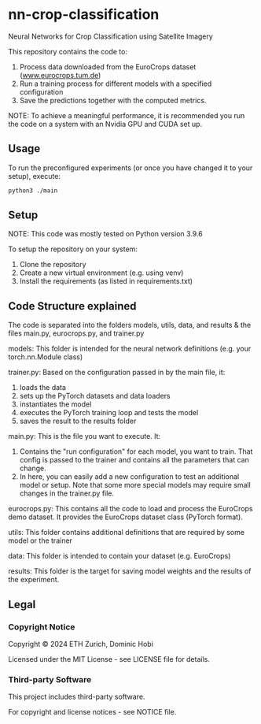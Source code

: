 # nn-crop-classification
Neural Networks for Crop Classification using Satellite Imagery

This repository contains the code to:

1. Process data downloaded from the EuroCrops dataset (www.eurocrops.tum.de)
2. Run a training process for different models with a specified configuration
3. Save the predictions together with the computed metrics.

NOTE: To achieve a meaningful performance, it is recommended you run the code on a system with an Nvidia GPU and CUDA set up.

## Usage

To run the preconfigured experiments (or once you have changed it to your setup), execute:

```bash
python3 ./main
```

## Setup

NOTE: This code was mostly tested on Python version 3.9.6

To setup the repository on your system:
1. Clone the repository
2. Create a new virtual environment (e.g. using venv)
3. Install the requirements (as listed in requirements.txt)

## Code Structure explained

The code is separated into the folders models, utils, data, and results & the files main.py, eurocrops.py, and trainer.py

models: This folder is intended for the neural network definitions (e.g. your torch.nn.Module class)

trainer.py: Based on the configuration passed in by the main file, it:
1. loads the data
2. sets up the PyTorch datasets and data loaders
3. instantiates the model
4. executes the PyTorch training loop and tests the model
5. saves the result to the results folder

main.py: This is the file you want to execute. It:
1. Contains the "run configuration" for each model, you want to train. That config is passed to the trainer and contains all the parameters that can change.
2. In here, you can easily add a new configuration to test an additional model or setup. Note that some more special models may require small changes in the trainer.py file.

eurocrops.py: This contains all the code to load and process the EuroCrops demo dataset. It provides the EuroCrops dataset class (PyTorch format).

utils: This folder contains additional definitions that are required by some model or the trainer

data: This folder is intended to contain your dataset (e.g. EuroCrops)

results: This folder is the target for saving model weights and the results of the experiment.

## Legal

### Copyright Notice

Copyright &copy; 2024 ETH Zurich, Dominic Hobi

Licensed under the MIT License - see LICENSE file for details.

### Third-party Software

This project includes third-party software.

For copyright and license notices - see NOTICE file.
